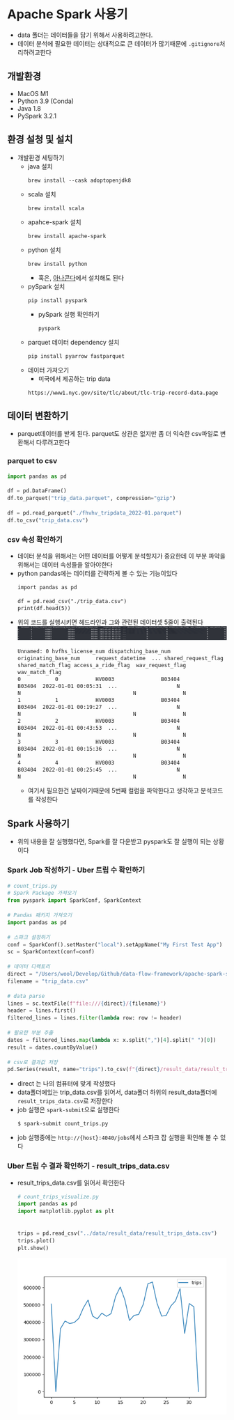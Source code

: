 # Apache Spark 사용기
- data 폴더는 데이터들을 담기 위해서 사용하려고한다.
- 데이터 분석에 필요한 데이터는 상대적으로 큰 데이터가 많기때문에 `.gitignore`처리하려고한다
## 개발환경
- MacOS M1
- Python 3.9 (Conda)
- Java 1.8
- PySpark 3.2.1

## 환경 설청 및 설치
- 개발환경 세팅하기
    - java 설치
        ```shell
        brew install --cask adoptopenjdk8
        ```
    - scala 설치
        ```shell
        brew install scala
        ```
    - apahce-spark 설치
        ```shell
        brew install apache-spark
        ```
    - python 설치
        ```shell
        brew install python
        ```
        - 혹은, [아나콘다](https://www.anaconda.com/products/distribution)에서 설치해도 된다
    - pySpark 설치
        ```shell
        pip install pyspark
        ```
        - pySpark 실행 확인하기
            ```shell
            pyspark
            ```
    - parquet 데이터 dependency 설치
        ```shell
        pip install pyarrow fastparquet
        ```
    - 데이터 가져오기
        - 미국에서 제공하는 trip data
        ```
        https://www1.nyc.gov/site/tlc/about/tlc-trip-record-data.page
        ```

## 데이터 변환하기
- parquet데이터를 받게 된다. parquet도 상관은 없지만 좀 더 익숙한 csv파일로 변환해서 다루려고한다

### parquet to csv
```python
import pandas as pd

df = pd.DataFrame()
df.to_parquet("trip_data.parquet", compression="gzip")

df = pd.read_parquet("./fhvhv_tripdata_2022-01.parquet")
df.to_csv("trip_data.csv")
```

### csv 속성 확인하기
- 데이터 분석을 위해서는 어떤 데이터를 어떻게 분석할지가 중요한데 이 부분 파악을 위해서는 데이터 속성들을 알아야한다
- python pandas에는 데이터를 간략하게 볼 수 있는 기능이있다
    ```python3
    import pandas as pd

    df = pd.read_csv("./trip_data.csv")
    print(df.head(5))
    ```
- 위의 코드를 실행시키면 헤드라인과 그와 관련된 데이터셋 5줄이 출력된다
    ![screenshot](./post_img/image.png)
    ```
    Unnamed: 0 hvfhs_license_num dispatching_base_num originating_base_num     request_datetime  ... shared_request_flag shared_match_flag access_a_ride_flag  wav_request_flag  wav_match_flag
    0           0            HV0003               B03404               B03404  2022-01-01 00:05:31  ...                   N                 N                                    N               N
    1           1            HV0003               B03404               B03404  2022-01-01 00:19:27  ...                   N                 N                                    N               N
    2           2            HV0003               B03404               B03404  2022-01-01 00:43:53  ...                   N                 N                                    N               N
    3           3            HV0003               B03404               B03404  2022-01-01 00:15:36  ...                   N                 N                                    N               N
    4           4            HV0003               B03404               B03404  2022-01-01 00:25:45  ...                   N                 N                                    N               N
    ```
    - 여기서 필요한건 날짜이기때문에 5번째 컬럼을 파악한다고 생각하고 분석코드를 작성한다

## Spark 사용하기
- 위의 내용을 잘 실행했다면, Spark를 잘 다운받고 pyspark도 잘 실행이 되는 상황이다

### Spark Job 작성하기 - Uber 트립 수 확인하기
```python
# count_trips.py
# Spark Package 가져오기
from pyspark import SparkConf, SparkContext

# Pandas 패키지 가져오기
import pandas as pd

# 스파크 설정하기
conf = SparkConf().setMaster("local").setAppName("My First Test App")
sc = SparkContext(conf=conf)

# 데이터 디렉토리
direct = "/Users/wool/Develop/Github/data-flow-framework/apache-spark-starter/data"
filename = "trip_data.csv"

# data parse
lines = sc.textFile(f"file:///{direct}/{filename}")
header = lines.first()
filtered_lines = lines.filter(lambda row: row != header)

# 필요한 부분 추출
dates = filtered_lines.map(lambda x: x.split(",")[4].split(" ")[0])
result = dates.countByValue()

# csv로 결과값 저장
pd.Series(result, name="trips").to_csv(f"{direct}/result_data/result_trips_data.csv")

```
- direct 는 나의 컴퓨터에 맞게 작성했다
- data폴더에있는 trip_data.csv를 읽어서, data폴더 하위의 result_data폴더에 `result_trips_data.csv`로 저장한다
- job 실행은 `spark-submit`으로 실행한다
    ```shell
    $ spark-submit count_trips.py
    ```
- job 실행중에는 `http://{host}:4040/jobs`에서 스파크 잡 실행을 확인해 볼 수 있다

### Uber 트립 수 결과 확인하기 - result_trips_data.csv 
- result_trips_data.csv를 읽어서 확인한다
    ```python
    # count_trips_visualize.py
    import pandas as pd
    import matplotlib.pyplot as plt


    trips = pd.read_csv("../data/result_data/result_trips_data.csv")
    trips.plot()
    plt.show()
    ```
    ![Figure01](./post_img/Figure_1.png)